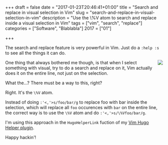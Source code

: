 +++
draft = false
date = "2017-01-23T20:46:41+01:00"
title = "Search and replace in visual selection in Vim"
slug = "search-and-replace-in-visual-selection-in-vim"
description = "Use the \\%V atom to search and replace inside a visual selection in Vim"
tags = ["vim", "search", "replace"]
categories = ["Software", "Blablabla"]
2017 = ["01"]

+++

The search and replace feature is very powerful in Vim. Just do a `:help :s` to see all the things it can do.

<img src='/img/posts/vim-v-atom.gif' style='float:right;padding-left: 5px;'>

One thing that always bothered me though, is that when I select something with visual, try to do a search and replace on it, Vim actually does it on the entire line, not just on the selection.

What the...? There must be a way to this, right?

Right. It's the `\%V` atom.

Instead of doing `:'<,'>s/foo/bar/g` to replace foo with bar inside the selection, which will replace all `foo` occurences with `bar` on the entire line, the correct way is to use the `\%V` atom and do `:'<,'>s/\%Vfoo/bar/g`.

I'm using this approach in the `HugoHelperLink` fuction of my [Vim Hugo Helper plugin](https://github.com/robertbasic/vim-hugo-helper/blob/36de0cdd3ee77cc4faee0b624fec33f73b1d0600/autoload/hugohelper.vim#L24).

Happy hackin'!
